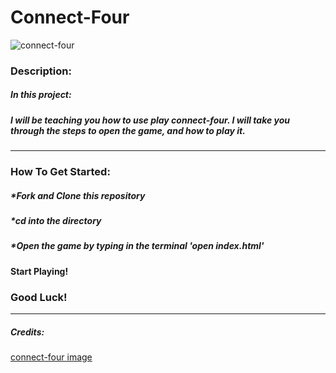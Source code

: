 # Connect-Four
![connect-four](https://upload.wikimedia.org/wikipedia/en/7/79/Connect_4_Board_and_Box.jpg)
### **Description:**
##### **In this project:**
##### I will be teaching you how to use play connect-four. I will take you through the steps to open the game, and how to play it.
***
### **How To Get Started:**
##### *Fork and Clone this repository
##### *cd into the directory
##### *Open the game by typing in the terminal 'open index.html'
#### **Start Playing!**
### **Good Luck!**
***
##### Credits:
[connect-four image](https://en.wikipedia.org/wiki/Connect_Four#/media/File:Connect_4_Board_and_Box.jpg)



